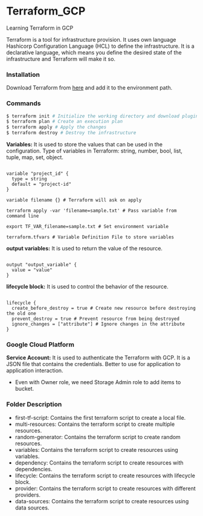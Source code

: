 # Terraform_GCP

Learning Terraform in GCP

Terraform is a tool for infrastructure provision. It uses own language Hashicorp Configuration Language (HCL) to define the infrastructure. It is a declarative language, which means you define the desired state of the infrastructure and Terraform will make it so.

### Installation

Download Terraform from [here](https://www.terraform.io/downloads.html) and add it to the environment path.

### Commands

```sh
$ terraform init # Initialize the working directory and download plugins
$ terraform plan # Create an execution plan
$ terraform apply # Apply the changes
$ terraform destroy # Destroy the infrastructure
```

**Variables:** It is used to store the values that can be used in the configuration. Type of variables in Terraform: string, number, bool, list, tuple, map, set, object.

```hcl

variable "project_id" {
  type = string
  default = "project-id"
}

variable filename {} # Terraform will ask on apply

terraform apply -var 'filename=sample.txt' # Pass variable from command line

export TF_VAR_filename=sample.txt # Set environment variable

terraform.tfvars # Variable Definition File to store variables 

```

**output variables:** It is used to return the value of the resource.

```hcl  

output "output_variable" {
  value = "value"
}

```

**lifecycle block:** It is used to control the behavior of the resource.

```hcl

lifecycle {
  create_before_destroy = true # Create new resource before destroying the old one
  prevent_destroy = true # Prevent resource from being destroyed
  ignore_changes = ["attribute"] # Ignore changes in the attribute
}

```

### Google Cloud Platform

**Service Account:** It is used to authenticate the Terraform with GCP. It is a JSON file that contains the credentials. Better to use for application to application interaction.

- Even with Owner role, we need Storage Admin role to add items to bucket.


### Folder Description
- first-tf-script: Contains the first terraform script to create a local file.
- multi-resources: Contains the terraform script to create multiple resources.
- random-generator: Contains the terraform script to create random resources.
- variables: Contains the terraform script to create resources using variables.
- dependency: Contains the terraform script to create resources with dependencies.
- lifecycle: Contains the terraform script to create resources with lifecycle block.
- provider: Contains the terraform script to create resources with different providers.
- data-sources: Contains the terraform script to create resources using data sources.